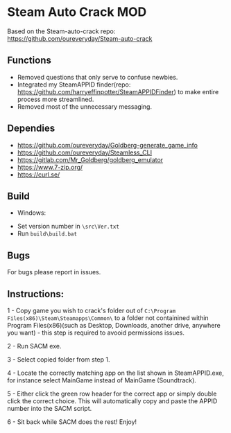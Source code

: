 # Steam Auto Crack MOD
 
Based on the Steam-auto-crack repo:
https://github.com/oureveryday/Steam-auto-crack 

## Functions 

 * Removed questions that only serve to confuse newbies.
 * Integrated my SteamAPPID finder(repo: https://github.com/harryeffinpotter/SteamAPPIDFinder) to make entire process more streamlined.
 * Removed most of the unnecessary messaging.

## Dependies 
 * https://github.com/oureveryday/Goldberg-generate_game_info 
 * https://github.com/oureveryday/Steamless_CLI 
 * https://gitlab.com/Mr_Goldberg/goldberg_emulator 
 * https://www.7-zip.org/ 
 * https://curl.se/

## Build 
 * Windows: 
 - Set version number in `\src\Ver.txt`
 - Run `build\build.bat` 
 
## Bugs 
For bugs please report in issues. 

## Instructions:
1 - Copy game you wish to crack's folder out of `C:\Program Files(x86)\Steam\Steamapps\Common\` to a folder not containined within Program Files(x86)(such as Desktop, Downloads, another drive, anywhere you want) - this step is required to avooid permissions issues.

2 - Run SACM exe.

3 - Select copied folder from step 1.

4 - Locate the correctly matching app on the list shown in SteamAPPID.exe, for instance select MainGame instead of MainGame (Soundtrack).

5 - Either click the green row header for the correct app or simply double click the correct choice. This will automatically copy and paste the APPID number into the SACM script.

6 - Sit back while SACM does the rest! Enjoy!
